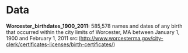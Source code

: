 # Data
**Worcester_birthdates_1900_2011:** 585,578 names and dates of any birth that occurred within the city limits of Worcester, MA between January 1, 1900 and February 1, 2011 src:(http://www.worcesterma.gov/city-clerk/certificates-licenses/birth-certificates/)
